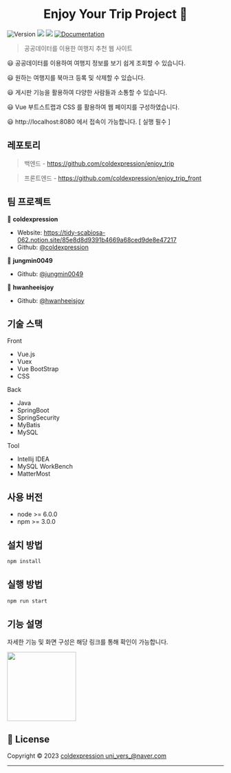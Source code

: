 <h1 align="center">Enjoy Your Trip Project 👋</h1>
<p>
  <img alt="Version" src="https://img.shields.io/badge/version-1.0.0-blue.svg?cacheSeconds=2592000" />
  <img src="https://img.shields.io/badge/node-%3E%3D%206.0.0-blue.svg" />
  <img src="https://img.shields.io/badge/npm-%3E%3D%203.0.0-blue.svg" />
  <a href="doc url" target="_blank">
    <img alt="Documentation" src="https://img.shields.io/badge/documentation-yes-brightgreen.svg" />
  </a>
</p>

> 공공데이터를 이용한 여행지 추천 웹 사이트

😃 공공데이터를 이용하여 여행지 정보를 보기 쉽게 조회할 수 있습니다.

😃 원하는 여행지를 북마크 등록 및 삭제할 수 있습니다.

😃 게시판 기능을 활용하여 다양한 사람들과 소통할 수 있습니다.

😃 Vue 부트스트랩과 CSS 를 활용하여 웹 페이지를 구성하였습니다.

😃 http://localhost:8080 에서 접속이 가능합니다. [ 실행 필수 ]

## 레포토리

> 백엔드 - https://github.com/coldexpression/enjoy_trip

> 프론트엔드 - https://github.com/coldexpression/enjoy_trip_front

## 팀 프로젝트

👦 **coldexpression**

- Website: https://tidy-scabiosa-062.notion.site/85e8d8d9391b4669a68ced9de8e47217
- Github: [@coldexpression](https://github.com/coldexpression)

👩 **jungmin0049**

- Github: [@jungmin0049](https://github.com/jungmin0049)

👩 **hwanheeisjoy**

- Github: [@hwanheeisjoy](https://github.com/hwanheeisjoy)

## 기술 스택

Front

- Vue.js
- Vuex
- Vue BootStrap
- CSS

Back

- Java
- SpringBoot
- SpringSecurity
- MyBatis
- MySQL

Tool

- Intellij IDEA
- MySQL WorkBench
- MatterMost

## 사용 버전

- node >= 6.0.0
- npm >= 3.0.0

## 설치 방법

```sh
npm install
```

## 실행 방법

```sh
npm run start
```

## 기능 설명

자세한 기능 및 화면 구성은 해당 링크를 통해 확인이 가능합니다.

<a href="https://www.youtube.com/watch?v=FJThi3K83JE">
  <img src="https://c5.patreon.com/external/logo/become_a_patron_button@2x.png" width="160">
</a>

## 📝 License

Copyright © 2023 [coldexpression <uni_vers_@naver.com>](https://github.com/coldexpression)<br />

---
